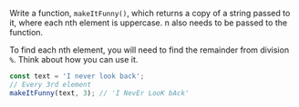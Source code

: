 
Write a function, `makeItFunny()`, which returns a copy of a string passed to it, where each nth element is uppercase. n also needs to be passed to the function.

To find each nth element, you will need to find the remainder from division `%`. Think about how you can use it.

```javascript
const text = 'I never look back';
// Every 3rd element
makeItFunny(text, 3); // 'I NevEr LooK bAck'
```
